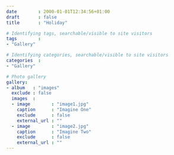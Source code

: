 ```yaml
---
date        : 2000-01-01T12:34:56+01:00
draft       : false
title       : "Holiday"

# Identifying tags, searchable/visible to site visitors
tags        :
- "Gallery"

# Identifying categories, searchable/visible to site visitors
categories  :
- "Gallery"

# Photo gallery
gallery:
- album   : "images"
  exclude : false
  images  :
  - image        : "image1.jpg"
    caption      : "Imagine One"
    exclude      : false
    external_url : ""
  - image        : "image2.jpg"
    caption      : "Imagine Two"
    exclude      : false
    external_url : ""
---
```

